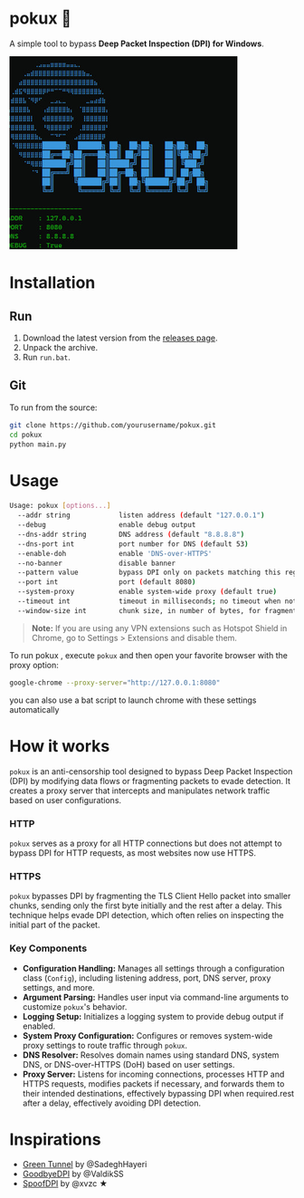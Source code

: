 
# pokux 🐍

A simple tool to bypass **Deep Packet Inspection (DPI) for Windows**.

![pokux](logo.jpg)

# Installation

## Run

1. Download the latest version from the [releases page](https://github.com/13-4dev/pokux/releases).
2. Unpack the archive.
3. Run `run.bat`.

## Git

To run from the source:

```bash
git clone https://github.com/yourusername/pokux.git
cd pokux
python main.py
```


# Usage

```bash
Usage: pokux [options...]
  --addr string            listen address (default "127.0.0.1")
  --debug                  enable debug output
  --dns-addr string        DNS address (default "8.8.8.8")
  --dns-port int           port number for DNS (default 53)
  --enable-doh             enable 'DNS-over-HTTPS'
  --no-banner              disable banner
  --pattern value          bypass DPI only on packets matching this regex pattern; can be given multiple times
  --port int               port (default 8080)
  --system-proxy           enable system-wide proxy (default true)
  --timeout int            timeout in milliseconds; no timeout when not given
  --window-size int        chunk size, in number of bytes, for fragmented client hello
```

> **Note:** If you are using any VPN extensions such as Hotspot Shield in Chrome, go to Settings > Extensions and disable them.

To run pokux , execute `pokux` and then open your favorite browser with the proxy option:

```bash
google-chrome --proxy-server="http://127.0.0.1:8080"
```

you can also use a bat script to launch chrome with these settings automatically

# How it works

`pokux` is an anti-censorship tool designed to bypass Deep Packet Inspection (DPI) by modifying data flows or fragmenting packets to evade detection. It creates a proxy server that intercepts and manipulates network traffic based on user configurations.

### HTTP

`pokux` serves as a proxy for all HTTP connections but does not attempt to bypass DPI for HTTP requests, as most websites now use HTTPS.

### HTTPS

`pokux` bypasses DPI by fragmenting the TLS Client Hello packet into smaller chunks, sending only the first byte initially and the rest after a delay. This technique helps evade DPI detection, which often relies on inspecting the initial part of the packet.

### Key Components

- **Configuration Handling:** Manages all settings through a configuration class (`Config`), including listening address, port, DNS server, proxy settings, and more.
- **Argument Parsing:** Handles user input via command-line arguments to customize `pokux`'s behavior.
- **Logging Setup:** Initializes a logging system to provide debug output if enabled.
- **System Proxy Configuration:** Configures or removes system-wide proxy settings to route traffic through `pokux`.
- **DNS Resolver:** Resolves domain names using standard DNS, system DNS, or DNS-over-HTTPS (DoH) based on user settings.
- **Proxy Server:** Listens for incoming connections, processes HTTP and HTTPS requests, modifies packets if necessary, and forwards them to their intended destinations, effectively bypassing DPI when required.rest after a delay, effectively avoiding DPI detection.

# Inspirations
- [Green Tunnel](https://github.com/SadeghHayeri/GreenTunnel) by @SadeghHayeri
- [GoodbyeDPI](https://github.com/ValdikSS/GoodbyeDPI) by @ValdikSS
- [SpoofDPI](https://github.com/xvzc/SpoofDPI) by @xvzc ★
